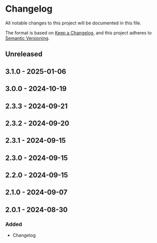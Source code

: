# Changelog

All notable changes to this project will be documented in this file.

The format is based on [Keep a Changelog](https://keepachangelog.com/en/1.0.0/),
and this project adheres to [Semantic Versioning](https://semver.org/spec/v2.0.0.html).

## Unreleased

## 3.1.0 - 2025-01-06

## 3.0.0 - 2024-10-19

## 2.3.3 - 2024-09-21

## 2.3.2 - 2024-09-20

## 2.3.1 - 2024-09-15

## 2.3.0 - 2024-09-15

## 2.2.0 - 2024-09-15

## 2.1.0 - 2024-09-07

## 2.0.1 - 2024-08-30
### Added
- Changelog
